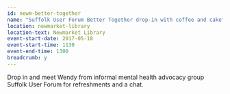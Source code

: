 ```yaml
---
id: newm-better-together
name: "Suffolk User Forum Better Together drop-in with coffee and cake"
location: newmarket-library
location-text: Newmarket Library
event-start-date: 2017-05-18
event-start-time: 1130
event-end-time: 1300
breadcrumb: y
---
```


Drop in and meet Wendy from informal mental health advocacy group Suffolk User Forum for refreshments and a chat.
